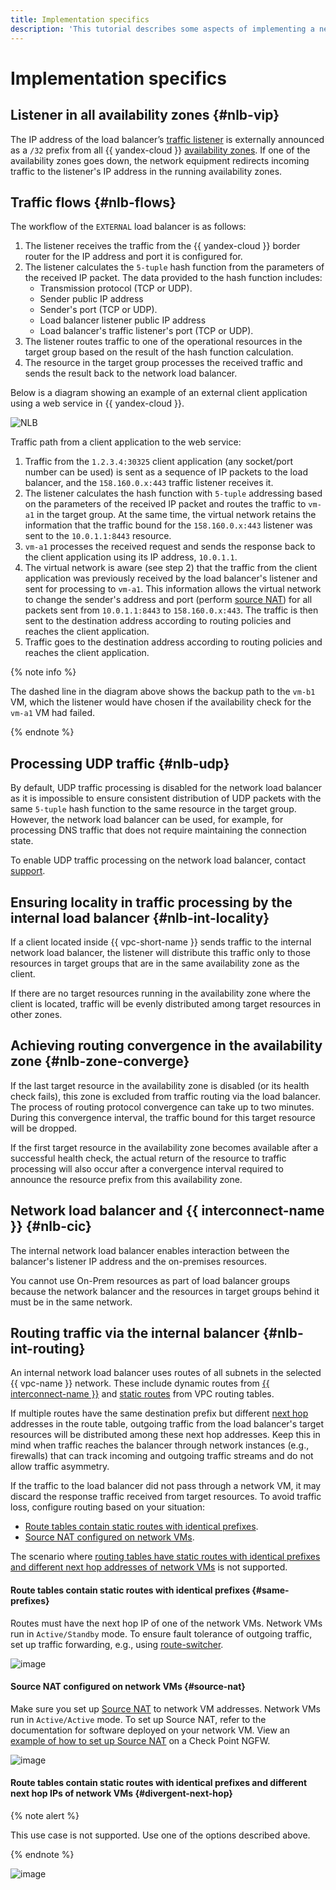 ```yaml
---
title: Implementation specifics
description: 'This tutorial describes some aspects of implementing a network load balancer in {{ yandex-cloud }}: the external load balancer workflow, UDP traffic processing, routing traffic through the internal load balancer, etc.'
---
```


# Implementation specifics


## Listener in all availability zones {#nlb-vip}

The IP address of the load balancer’s [traffic listener](listener.md) is externally announced as a `/32` prefix from all {{ yandex-cloud }} [availability zones](../../overview/concepts/geo-scope.md). If one of the availability zones goes down, the network equipment redirects incoming traffic to the listener's IP address in the running availability zones.

## Traffic flows {#nlb-flows}

The workflow of the `EXTERNAL` load balancer is as follows:

1. The listener receives the traffic from the {{ yandex-cloud }} border router for the IP address and port it is configured for.
1. The listener calculates the `5-tuple` hash function from the parameters of the received IP packet. The data provided to the hash function includes:
    * Transmission protocol (TCP or UDP).
    * Sender public IP address
    * Sender's port (TCP or UDP).
    * Load balancer listener public IP address
    * Load balancer's traffic listener's port (TCP or UDP).
1. The listener routes traffic to one of the operational resources in the target group based on the result of the hash function calculation.
1. The resource in the target group processes the received traffic and sends the result back to the network load balancer.

Below is a diagram showing an example of an external client application using a web service in {{ yandex-cloud }}.

![NLB](../../_assets/network-load-balancer/nlb-flows.svg)

Traffic path from a client application to the web service:

1. Traffic from the `1.2.3.4:30325` client application (any socket/port number can be used) is sent as a sequence of IP packets to the load balancer, and the `158.160.0.x:443` traffic listener receives it.
1. The listener calculates the hash function with `5-tuple` addressing based on the parameters of the received IP packet and routes the traffic to `vm-a1` in the target group. At the same time, the virtual network retains the information that the traffic bound for the `158.160.0.x:443` listener was sent to the `10.0.1.1:8443` resource.
1. `vm-a1` processes the received request and sends the response back to the client application using its IP address, `10.0.1.1`.
1. The virtual network is aware (see step 2) that the traffic from the client application was previously received by the load balancer's listener and sent for processing to `vm-a1`. This information allows the virtual network to change the sender's address and port (perform [source NAT](https://en.wikipedia.org/wiki/Network_address_translation)) for all packets sent from `10.0.1.1:8443` to `158.160.0.x:443`. The traffic is then sent to the destination address according to routing policies and reaches the client application.
1. Traffic goes to the destination address according to routing policies and reaches the client application.

{% note info %}

The dashed line in the diagram above shows the backup path to the `vm-b1` VM, which the listener would have chosen if the availability check for the `vm-a1` VM had failed.

{% endnote %}

## Processing UDP traffic {#nlb-udp}

By default, UDP traffic processing is disabled for the network load balancer as it is impossible to ensure consistent distribution of UDP packets with the same `5-tuple` hash function to the same resource in the target group. However, the network load balancer can be used, for example, for processing DNS traffic that does not require maintaining the connection state.

To enable UDP traffic processing on the network load balancer, contact [support](../../support/overview.md).

## Ensuring locality in traffic processing by the internal load balancer {#nlb-int-locality}

If a client located inside {{ vpc-short-name }} sends traffic to the internal network load balancer, the listener will distribute this traffic only to those resources in target groups that are in the same availability zone as the client. 

If there are no target resources running in the availability zone where the client is located, traffic will be evenly distributed among target resources in other zones. 

## Achieving routing convergence in the availability zone {#nlb-zone-converge}

If the last target resource in the availability zone is disabled (or its health check fails), this zone is excluded from traffic routing via the load balancer. The process of routing protocol convergence can take up to two minutes. During this convergence interval, the traffic bound for this target resource will be dropped.

If the first target resource in the availability zone becomes available after a successful health check, the actual return of the resource to traffic processing will also occur after a convergence interval required to announce the resource prefix from this availability zone.

## Network load balancer and {{ interconnect-name }} {#nlb-cic}

The internal network load balancer enables interaction between the balancer's listener IP address and the on-premises resources.

You cannot use On-Prem resources as part of load balancer groups because the network balancer and the resources in target groups behind it must be in the same network.

## Routing traffic via the internal balancer {#nlb-int-routing}

An internal network load balancer uses routes of all subnets in the selected {{ vpc-name }} network. These include dynamic routes from [{{ interconnect-name }}](../../interconnect/) and [static routes](../../vpc/concepts/routing.md) from VPC routing tables.

If multiple routes have the same destination prefix but different [next hop](https://en.wikipedia.org/wiki/Hop_(networking)#Next_hop) addresses in the route table, outgoing traffic from the load balancer's target resources will be distributed among these next hop addresses. Keep this in mind when traffic reaches the balancer through network instances (e.g., firewalls) that can track incoming and outgoing traffic streams and do not allow traffic asymmetry.

If the traffic to the load balancer did not pass through a network VM, it may discard the response traffic received from target resources. To avoid traffic loss, configure routing based on your situation:

* [Route tables contain static routes with identical prefixes](#same-prefixes).
* [Source NAT configured on network VMs](#source-nat).

The scenario where [routing tables have static routes with identical prefixes and different next hop addresses of network VMs](#divergent-next-hop) is not supported.

#### Route tables contain static routes with identical prefixes {#same-prefixes}

Routes must have the next hop IP of one of the network VMs. Network VMs run in `Active/Standby` mode. To ensure fault tolerance of outgoing traffic, set up traffic forwarding, e.g., using [route-switcher](https://github.com/yandex-cloud-examples/yc-route-switcher/tree/main).

![image](../../_assets/network-load-balancer/nlb-int-routing-1.svg)

#### Source NAT configured on network VMs {#source-nat}

Make sure you set up [Source NAT](https://en.wikipedia.org/wiki/Network_address_translation#SNAT) to network VM addresses. Network VMs run in `Active/Active` mode. To set up Source NAT, refer to the documentation for software deployed on your network VM. View an [example of how to set up Source NAT](../../tutorials/routing/high-accessible-dmz.md#setup-static-nat) on a Check Point NGFW.

![image](../../_assets/network-load-balancer/nlb-int-routing-2.svg)

#### Route tables contain static routes with identical prefixes and different next hop IPs of network VMs {#divergent-next-hop}

{% note alert %}

This use case is not supported. Use one of the options described above.

{% endnote %}

![image](../../_assets/network-load-balancer/nlb-int-routing-3.svg)
